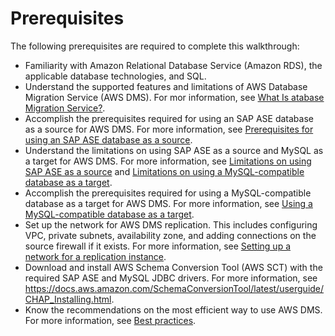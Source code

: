 # Prerequisites<a name="chap-sap-ase-aurora-mysql.prerequisites"></a>

The following prerequisites are required to complete this walkthrough:
+ Familiarity with Amazon Relational Database Service \(Amazon RDS\), the applicable database technologies, and SQL\.
+ Understand the supported features and limitations of AWS Database Migration Service \(AWS DMS\)\. For mor information, see [What Is atabase Migration Service?](https://docs.aws.amazon.com/dms/latest/userguide/Welcome.html)\.
+ Accomplish the prerequisites required for using an SAP ASE database as a source for AWS DMS\. For more information, see [Prerequisites for using an SAP ASE database as a source](https://docs.aws.amazon.com/dms/latest/userguide/CHAP_Source.SAP.html#CHAP_Source.SAP.Prerequisites)\.
+ Understand the limitations on using SAP ASE as a source and MySQL as a target for AWS DMS\. For more information, see [Limitations on using SAP ASE as a source](https://docs.aws.amazon.com/dms/latest/userguide/CHAP_Source.SAP.html#CHAP_Source.SAP.Limitations) and [Limitations on using a MySQL\-compatible database as a target](https://docs.aws.amazon.com/dms/latest/userguide/CHAP_Target.MySQL.html#CHAP_Target.MySQL.Limitations)\.
+ Accomplish the prerequisites required for using a MySQL\-compatible database as a target for AWS DMS\. For more information, see [Using a MySQL\-compatible database as a target](https://docs.aws.amazon.com/dms/latest/userguide/CHAP_Target.MySQL.html)\.
+ Set up the network for AWS DMS replication\. This includes configuring VPC, private subnets, availability zone, and adding connections on the source firewall if it exists\. For more information, see [Setting up a network for a replication instance](https://docs.aws.amazon.com/dms/latest/userguide/CHAP_ReplicationInstance.VPC.html)\.
+ Download and install AWS Schema Conversion Tool \(AWS SCT\) with the required SAP ASE and MySQL JDBC drivers\. For more information, see [https://docs\.aws\.amazon\.com/SchemaConversionTool/latest/userguide/CHAP\_Installing\.html](https://docs.aws.amazon.com/SchemaConversionTool/latest/userguide/CHAP_Installing.html)\.
+ Know the recommendations on the most efficient way to use AWS DMS\. For more information, see [Best practices](https://docs.aws.amazon.com/dms/latest/userguide/CHAP_BestPractices.html)\.